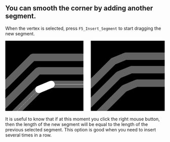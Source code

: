 ## You can smooth the corner by adding another segment.

When the vertex is selected, press `F5_Insert_Segment` to start dragging the new segment. 

![You can smooth the corner by adding another segment](pictures/edit_tr7.png)

It is useful to know that if at this moment you click the right mouse button, then the length of the new segment will be equal to the length of the previous selected segment. This option is good when you need to insert several times in a row.

